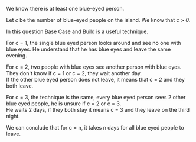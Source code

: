 We know there is at least one blue-eyed person.

Let _c_ be the number of blue-eyed people on the island. We know that _c > 0_.

In this question Base Case and Build is a useful technique.

For c = 1, the single blue eyed person looks around and see no one with blue eyes. He understand that he has blue eyes and leave
the same evening.

For c = 2, two people with blue eyes see another person with blue eyes. They don't know if c = 1 or c = 2, they wait another day.  
If the other blue eyed person does not leave, it means that c = 2 and they both leave.

For c = 3, the technique is the same, every blue eyed person sees 2 other blue eyed people, he is unsure if c = 2 or c = 3.  
He waits 2 days, if they both stay it means c = 3 and they leave on the third night.

We can conclude that for c = n, it takes n days for all blue eyed people to leave.
